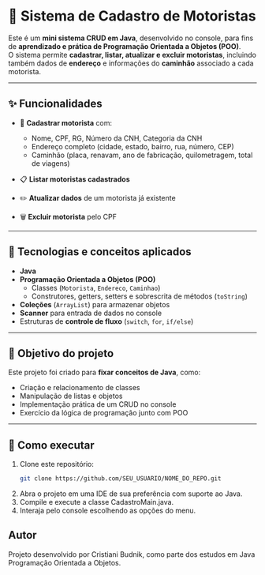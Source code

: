 # 🚛 Sistema de Cadastro de Motoristas

Este é um **mini sistema CRUD em Java**, desenvolvido no console, para fins de **aprendizado e prática de Programação Orientada a Objetos (POO)**.  
O sistema permite **cadastrar, listar, atualizar e excluir motoristas**, incluindo também dados de **endereço** e informações do **caminhão** associado a cada motorista.

---

## ✨ Funcionalidades
- 📌 **Cadastrar motorista** com:
  - Nome, CPF, RG, Número da CNH, Categoria da CNH
  - Endereço completo (cidade, estado, bairro, rua, número, CEP)
  - Caminhão (placa, renavam, ano de fabricação, quilometragem, total de viagens)

- 📋 **Listar motoristas cadastrados**

- ✏️ **Atualizar dados** de um motorista já existente

- 🗑️ **Excluir motorista** pelo CPF

---

## 🔧 Tecnologias e conceitos aplicados
- **Java**
- **Programação Orientada a Objetos (POO)**  
  - Classes (`Motorista`, `Endereco`, `Caminhao`)  
  - Construtores, getters, setters e sobrescrita de métodos (`toString`)  
- **Coleções** (`ArrayList`) para armazenar objetos
- **Scanner** para entrada de dados no console
- Estruturas de **controle de fluxo** (`switch`, `for`, `if/else`)

---

## 🎯 Objetivo do projeto
Este projeto foi criado para **fixar conceitos de Java**, como:
- Criação e relacionamento de classes
- Manipulação de listas e objetos
- Implementação prática de um CRUD no console
- Exercício da lógica de programação junto com POO

---

## 🚀 Como executar
1. Clone este repositório:
   ```bash
   git clone https://github.com/SEU_USUARIO/NOME_DO_REPO.git

2. Abra o projeto em uma IDE de sua preferência com suporte ao Java.
3. Compile e execute a classe CadastroMain.java.
4. Interaja pelo console escolhendo as opções do menu.

## Autor

Projeto desenvolvido por Cristiani Budnik, como parte dos estudos em Java Programação Orientada a Objetos.
